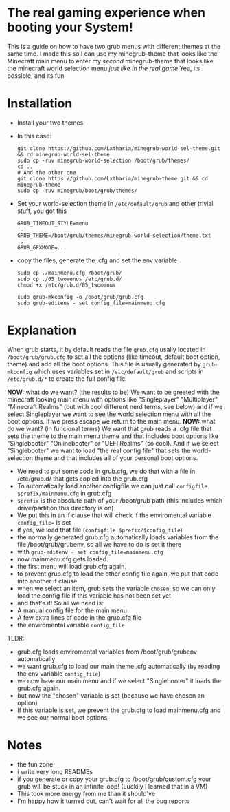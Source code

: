 # The real gaming experience when booting your System!

This is a guide on how to have two grub menus with different themes at the same time.
I made this so I can use my minegrub-theme that looks like the Minecraft main menu to enter my _second_ minegrub-theme that looks like the minecraft world selection menu _just like in the real game_
Yea, its possible, and its fun

# Installation
- Install your two themes
- In this case:
    ```
    git clone https://github.com/Lxtharia/minegrub-world-sel-theme.git && cd minegrub-world-sel-theme
    sudo cp -ruv minegrub-world-selection /boot/grub/themes/
    cd ..
    # And the other one
    git clone https://github.com/Lxtharia/minegrub-theme.git && cd minegrub-theme
    sudo cp -ruv minegrub/boot/grub/themes/
    ```
- Set your world-selection theme in `/etc/default/grub` and other trivial stuff, you got this
    ```
    GRUB_TIMEOUT_STYLE=menu
    ...
    GRUB_THEME=/boot/grub/themes/minegrub-world-selection/theme.txt
    ...
    GRUB_GFXMODE=...
    ```
    
- copy the files, generate the .cfg and set the env variable
    ```
    sudo cp ./mainmenu.cfg /boot/grub/
    sudo cp ./05_twomenus /etc/grub.d/
    chmod +x /etc/grub.d/05_twomenus

    sudo grub-mkconfig -o /boot/grub/grub.cfg
    sudo grub-editenv - set config_file=mainmenu.cfg
    ```

# Explanation
When grub starts, it by default reads the file `grub.cfg` usally located in `/boot/grub/grub.cfg` to set all the options (like timeout, default boot option, theme) and add all the boot options.
This file is usually generated by `grub-mkconfig` which uses variables set in `/etc/default/grub` and scripts in `/etc/grub.d/*` to create the full config file.

**NOW:** what do we want? (the results to be)
We want to be greeted with the minecraft looking main menu with options like "Singleplayer" "Multiplayer" "Minecraft Realms" (but with cool different nerd terms, see below) and if we select Singleplayer we want to see the world selection menu with all the boot options. If we press escape we return to the main menu.
**NOW:** what do we want? (in funcional terms)
We want that grub reads a .cfg file that sets the theme to the main menu theme and that includes boot options like "Singlebooter" "Onlinebooter" or "UEFI Realms" (so cool). 
And if we select "Singlebooter" we want to load "the real config file" that sets the world-selection theme and that includes all of your personal boot options.

- We need to put some code in grub.cfg, we do that with a file in /etc/grub.d/ that gets copied into the grub.cfg
- To automatically load another configfile we can just call `configfile $prefix/mainmenu.cfg` in grub.cfg
- `$prefix` is the absolute path of your /boot/grub path (this includes which drive/partition this directory is on)
- We put this in an if clause that will check if the enviromental variable `config_file=` is set 
- if yes, we load that file (`configfile $prefix/$config_file`)
- the normally generated grub.cfg automatically loads variables from the file /boot/grub/grubenv, so all we have to do is set it there 
- with `grub-editenv - set config_file=mainmenu.cfg`
- now mainmenu.cfg gets loaded.
- the first menu will load grub.cfg again.
- to prevent grub.cfg to load the other config file again, we put that code into another if clause
- when we select an item, grub sets the variable `chosen`, so we can only load the config file if this variable has not been set yet
- and that's it!
So all we need is:
- A manual config file for the main menu
- A few extra lines of code in the grub.cfg file
- the enviromental variable `config_file`

TLDR:
- grub.cfg loads enviromental variables from /boot/grub/grubenv automatically
- we want grub.cfg to load our main theme .cfg automatically (by reading the env variable `config_file`)
- we now have our main menu and if we select "Singlebooter" it loads the grub.cfg again.
- but now the "chosen" variable is set (because we have chosen an option)
- If this variable is set, we prevent the grub.cfg to load mainmenu.cfg and we see our normal boot options
# Notes
- the fun zone
- i write very long READMEs
- if you generate or copy your grub.cfg to /boot/grub/custom.cfg your grub will be stuck in an infinite loop! (Luckily I learned that in a VM)
- This took more energy from me than it should've
- I'm happy how it turned out, can't wait for all the bug reports
